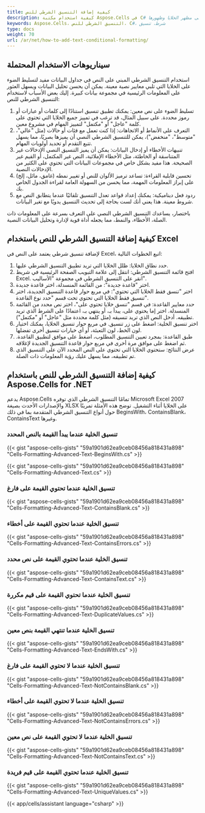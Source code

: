 ```yaml
---
title: كيفية إضافة التنسيق الشرطي للنص
description: كيفية استخدام مكتبة Aspose.Cells في C# لتطبيق التنسيق الشرطي للنص. من خلال تعديل هذه المعايير، لديك مزيد من السيطرة على مظهر الخلايا وظهورها.
keywords: Aspose.Cells، التنسيق الشرطي للنص، C#، شرط، تنسيق
type: docs
weight: 70
url: /ar/net/how-to-add-text-conditional-formatting/
---
```


## **سيناريوهات الاستخدام المحتملة**
استخدام التنسيق الشرطي المبني على النص في جداول البيانات مفيد لتسليط الضوء على الخلايا التي تلبي معايير نصية معينة. يمكن أن يحسن تحليل البيانات ويسهل العثور على المعلومات الرئيسية في مجموعة بيانات كبيرة. إليك بعض الأسباب لاستخدام التنسيق الشرطي للنص:

1. تسليط الضوء على نص معين: يمكنك تطبيق تنسيق استنادًا إلى كلمات أو عبارات أو رموز محددة. على سبيل المثال، قد ترغب في تمييز جميع الخلايا التي تحتوي على كلمة "عاجل" أو "مكتمل" لتمييز المهام في مشروع معين.
1. التعرف على الأنماط أو الاتجاهات: إذا كنت تعمل مع فئات أو حالات (مثل "عالي"، "متوسط"، "منخفض")، يمكن للتنسيق الشرطي النصي أن يميزها بصريًا، مما يسهل تتبع التقدم أو تحديد أولويات المهام.
1. تنبيهات الأخطاء أو إدخال البيانات: يمكن أن يميز التنسيق النصي الإدخالات غير المتناسقة أو الخاطئة، مثل الأخطاء الإملائية، النص غير المكتمل، أو القيم غير الصحيحة. هذا مفيد بشكل خاص في مجموعات البيانات التي تحتوي على الكثير من الإدخالات النصية.
1. تحسين قابلية القراءة: تساعد ترميز الألوان للنص أو تغيير نمطه (غامق، مائل، إلخ) على إبراز المعلومات المهمة، مما يحسن من السهولة العامة لقراءة الجدول الخاص بك.
1. ردود فعل ديناميكية: يمكنك إعداد قواعد تعدل التنسيق تلقائيًا عندما يتطابق النص مع شروط معينة. هذا يعني أنك لست بحاجة إلى تحديث التنسيق يدويًا مع تغير البيانات.

باختصار، يساعدك التنسيق الشرطي النصي على التعرف بسرعة على المعلومات ذات الصلة، الأخطاء، والنمط، مما يجعله أداة قوية لإدارة وتحليل البيانات النصية.

## **كيفية إضافة التنسيق الشرطي للنص باستخدام Excel**
لإضافة تنسيق شرطي يعتمد على النص في Excel، اتبع الخطوات التالية:

1. حدد نطاق الخلايا: ظلل الخلايا التي تريد تطبيق التنسيق الشرطي عليها.
1. افتح قائمة التنسيق الشرطي: انتقل إلى علامة التبويب الصفحة الرئيسية في شريط Excel. انقر على التنسيق الشرطي في مجموعة "الأساليب".
1. اختر "قاعدة جديدة": من القائمة المنسدلة، اختر قاعدة جديدة.
1. اختر "تنسق فقط الخلايا التي تحتوي": في مربع حوار قاعدة التنسيق الجديدة، اختر تنسيق فقط الخلايا التي تحتوي تحت قسم "حدد نوع القاعدة".
1. حدد معايير القاعدة: في قسم "تنسق خلايا تحتوي على"، اختر نص محدد من القائمة المنسدلة. اختر إما يحتوي على، يبدأ بـ، أو ينتهي بـ، اعتمادًا على الشرط الذي تريد تطبيقه. أدخل النص الذي تريد تنسيقه (مثل كلمة محددة مثل "عاجل" أو "مكتمل").
1. اختر تنسيق الخلية: اضغط على زر تنسيق. في مربع حوار تنسيق الخلايا، يمكنك اختيار لون الخط، لون التعبئة، أو أي خيارات تنسيق أخرى تفضلها.
1. طبق القاعدة: بمجرد تعيين التنسيق المطلوب، اضغط على موافق لتطبيق القاعدة. ثم اضغط على موافق مرة أخرى في مربع حوار قاعدة التنسيق الجديدة لإغلاقه.
1. عرض النتائج: ستحتوي الخلايا التي تحتوي على النص المحدد الآن على التنسيق الذي تم تطبيقه، مما يسهل عليك رؤية المعلومات ذات الصلة.


## **كيفية إضافة التنسيق الشرطي للنص باستخدام Aspose.Cells for .NET**

يدعم Aspose.Cells تمامًا التنسيق الشرطي الذي توفره Microsoft Excel 2007 والإصدارات الأحدث بصيغة XLSX على الخلايا أثناء التشغيل. توضح هذه الأمثلة تمرينًا حول أنواع التنسيق الشرطي المتقدمة بما في ذلك BeginsWith، ContainsBlank، ContainsText وغيرها.

### **تنسيق الخلية عندما يبدأ القيمة بالنص المحدد**

{{< gist "aspose-cells-gists" "59a1901d62ea9ceb08456a818431a898" "Cells-Formatting-Advanced-Text-BeginsWith.cs" >}}

{{< gist "aspose-cells-gists" "59a1901d62ea9ceb08456a818431a898" "Cells-Formatting-Advanced-Text.cs" >}}
### **تنسيق الخلية عندما تحتوي القيمة على فارغ**

{{< gist "aspose-cells-gists" "59a1901d62ea9ceb08456a818431a898" "Cells-Formatting-Advanced-Text-ContainsBlank.cs" >}}

### **تنسيق الخلية عندما تحتوي القيمة على أخطاء**

{{< gist "aspose-cells-gists" "59a1901d62ea9ceb08456a818431a898" "Cells-Formatting-Advanced-Text-ContainsErrors.cs" >}}

### **تنسيق الخلية عندما تحتوي القيمة على نص محدد**

{{< gist "aspose-cells-gists" "59a1901d62ea9ceb08456a818431a898" "Cells-Formatting-Advanced-Text-ContainsText.cs" >}}

### **تنسيق الخلية عندما تحتوي القيمة على قيم مكررة**

{{< gist "aspose-cells-gists" "59a1901d62ea9ceb08456a818431a898" "Cells-Formatting-Advanced-Text-DuplicateValues.cs" >}}

### **تنسيق الخلية عندما تنتهي القيمة بنص معين**

{{< gist "aspose-cells-gists" "59a1901d62ea9ceb08456a818431a898" "Cells-Formatting-Advanced-Text-EndsWith.cs" >}}

### **تنسيق الخلية عندما لا تحتوي القيمة على فارغ**

{{< gist "aspose-cells-gists" "59a1901d62ea9ceb08456a818431a898" "Cells-Formatting-Advanced-Text-NotContainsBlank.cs" >}}

### **تنسيق الخلية عندما لا تحتوي القيمة على أخطاء**

{{< gist "aspose-cells-gists" "59a1901d62ea9ceb08456a818431a898" "Cells-Formatting-Advanced-Text-NotContainsErrors.cs" >}}

### **تنسيق الخلية عندما لا تحتوي القيمة على نص معين**

{{< gist "aspose-cells-gists" "59a1901d62ea9ceb08456a818431a898" "Cells-Formatting-Advanced-Text-NotContainsText.cs" >}}

### **تنسيق الخلية عندما تحتوي القيمة على قيم فريدة**

{{< gist "aspose-cells-gists" "59a1901d62ea9ceb08456a818431a898" "Cells-Formatting-Advanced-Text-UniqueValues.cs" >}}

{{< app/cells/assistant language="csharp" >}}
